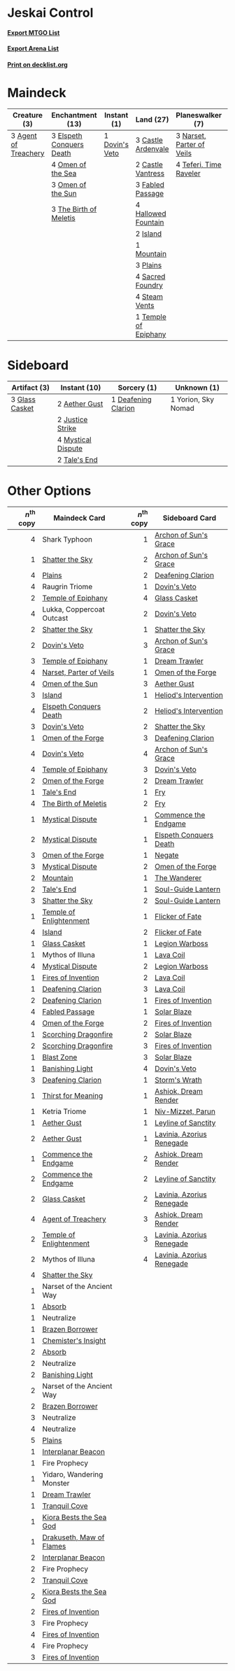 # Jeskai Control

#### [Export MTGO List](../collection/Jeskai%20Control/Jeskai%20Control.txt)
#### [Export Arena List](../collection/Jeskai%20Control/Jeskai%20Control_arena.txt)
#### [Print on decklist.org](http://decklist.org/?deckmain=3%09Agent%20of%20Treachery%0A3%09Castle%20Ardenvale%0A2%09Castle%20Vantress%0A1%09Dovin's%20Veto%0A3%09Elspeth%20Conquers%20Death%0A3%09Fabled%20Passage%0A4%09Hallowed%20Fountain%0A2%09Island%0A3%09Lukka,%20Coppercoat%20Outcast%0A1%09Mountain%0A3%09Narset,%20Parter%20of%20Veils%0A4%09Omen%20of%20the%20Sea%0A3%09Omen%20of%20the%20Sun%0A3%09Plains%0A3%09Raugrin%20Triome%0A4%09Sacred%20Foundry%0A3%09Shark%20Typhoon%0A4%09Steam%20Vents%0A4%09Teferi,%20Time%20Raveler%0A1%09Temple%20of%20Epiphany%0A3%09The%20Birth%20of%20Meletis&deckside=2%09Aether%20Gust%0A1%09Deafening%20Clarion%0A3%09Glass%20Casket%0A2%09Justice%20Strike%0A4%09Mystical%20Dispute%0A2%09Tale's%20End%0A1%09Yorion,%20Sky%20Nomad)
# Maindeck

|                                         Creature (3)                                          |                                         Enchantment (13)                                          |                                       Instant (1)                                       |                                           Land (27)                                           |                                          Planeswalker (7)                                          |        Unknown (9)        |
|-----------------------------------------------------------------------------------------------|---------------------------------------------------------------------------------------------------|-----------------------------------------------------------------------------------------|-----------------------------------------------------------------------------------------------|----------------------------------------------------------------------------------------------------|---------------------------|
|3 [Agent of Treachery](http://gatherer.wizards.com/Pages/Card/Details.aspx?multiverseid=466797)|3 [Elspeth Conquers Death](http://gatherer.wizards.com/Pages/Card/Details.aspx?multiverseid=476264)|1 [Dovin's Veto](http://gatherer.wizards.com/Pages/Card/Details.aspx?multiverseid=461120)|3 [Castle Ardenvale](http://gatherer.wizards.com/Pages/Card/Details.aspx?multiverseid=473200)  |3 [Narset, Parter of Veils](http://gatherer.wizards.com/Pages/Card/Details.aspx?multiverseid=460988)|3 Lukka, Coppercoat Outcast|
|                                                                                               |4 [Omen of the Sea](http://gatherer.wizards.com/Pages/Card/Details.aspx?multiverseid=476309)       |                                                                                         |2 [Castle Vantress](http://gatherer.wizards.com/Pages/Card/Details.aspx?multiverseid=473204)   |4 [Teferi, Time Raveler](http://gatherer.wizards.com/Pages/Card/Details.aspx?multiverseid=461148)   |3 Raugrin Triome           |
|                                                                                               |3 [Omen of the Sun](http://gatherer.wizards.com/Pages/Card/Details.aspx?multiverseid=476281)       |                                                                                         |3 [Fabled Passage](http://gatherer.wizards.com/Pages/Card/Details.aspx?multiverseid=473206)    |                                                                                                    |3 Shark Typhoon            |
|                                                                                               |3 [The Birth of Meletis](http://gatherer.wizards.com/Pages/Card/Details.aspx?multiverseid=476256)  |                                                                                         |4 [Hallowed Fountain](http://gatherer.wizards.com/Pages/Card/Details.aspx?multiverseid=97071)  |                                                                                                    |                           |
|                                                                                               |                                                                                                   |                                                                                         |2 [Island](http://gatherer.wizards.com/Pages/Card/Details.aspx?multiverseid=439857)            |                                                                                                    |                           |
|                                                                                               |                                                                                                   |                                                                                         |1 [Mountain](http://gatherer.wizards.com/Pages/Card/Details.aspx?multiverseid=439859)          |                                                                                                    |                           |
|                                                                                               |                                                                                                   |                                                                                         |3 [Plains](http://gatherer.wizards.com/Pages/Card/Details.aspx?multiverseid=439856)            |                                                                                                    |                           |
|                                                                                               |                                                                                                   |                                                                                         |4 [Sacred Foundry](http://gatherer.wizards.com/Pages/Card/Details.aspx?multiverseid=405106)    |                                                                                                    |                           |
|                                                                                               |                                                                                                   |                                                                                         |4 [Steam Vents](http://gatherer.wizards.com/Pages/Card/Details.aspx?multiverseid=405109)       |                                                                                                    |                           |
|                                                                                               |                                                                                                   |                                                                                         |1 [Temple of Epiphany](http://gatherer.wizards.com/Pages/Card/Details.aspx?multiverseid=442808)|                                                                                                    |                           |


# Sideboard

|                                      Artifact (3)                                       |                                        Instant (10)                                         |                                         Sorcery (1)                                          |    Unknown (1)    |
|-----------------------------------------------------------------------------------------|---------------------------------------------------------------------------------------------|----------------------------------------------------------------------------------------------|-------------------|
|3 [Glass Casket](http://gatherer.wizards.com/Pages/Card/Details.aspx?multiverseid=472977)|2 [Aether Gust](http://gatherer.wizards.com/Pages/Card/Details.aspx?multiverseid=466796)     |1 [Deafening Clarion](http://gatherer.wizards.com/Pages/Card/Details.aspx?multiverseid=452915)|1 Yorion, Sky Nomad|
|                                                                                         |2 [Justice Strike](http://gatherer.wizards.com/Pages/Card/Details.aspx?multiverseid=452932)  |                                                                                              |                   |
|                                                                                         |4 [Mystical Dispute](http://gatherer.wizards.com/Pages/Card/Details.aspx?multiverseid=473020)|                                                                                              |                   |
|                                                                                         |2 [Tale's End](http://gatherer.wizards.com/Pages/Card/Details.aspx?multiverseid=466831)      |                                                                                              |                   |


# Other Options

|*n*<sup>th</sup> copy|                                           Maindeck Card                                           |*n*<sup>th</sup> copy|                                           Sideboard Card                                           |
|--------------------:|---------------------------------------------------------------------------------------------------|--------------------:|----------------------------------------------------------------------------------------------------|
|                    4|Shark Typhoon                                                                                      |                    1|[Archon of Sun's Grace](http://gatherer.wizards.com/Pages/Card/Details.aspx?multiverseid=476254)    |
|                    1|[Shatter the Sky](http://gatherer.wizards.com/Pages/Card/Details.aspx?multiverseid=476288)         |                    2|[Archon of Sun's Grace](http://gatherer.wizards.com/Pages/Card/Details.aspx?multiverseid=476254)    |
|                    4|[Plains](http://gatherer.wizards.com/Pages/Card/Details.aspx?multiverseid=439856)                  |                    2|[Deafening Clarion](http://gatherer.wizards.com/Pages/Card/Details.aspx?multiverseid=452915)        |
|                    4|Raugrin Triome                                                                                     |                    1|[Dovin's Veto](http://gatherer.wizards.com/Pages/Card/Details.aspx?multiverseid=461120)             |
|                    2|[Temple of Epiphany](http://gatherer.wizards.com/Pages/Card/Details.aspx?multiverseid=442808)      |                    4|[Glass Casket](http://gatherer.wizards.com/Pages/Card/Details.aspx?multiverseid=472977)             |
|                    4|Lukka, Coppercoat Outcast                                                                          |                    2|[Dovin's Veto](http://gatherer.wizards.com/Pages/Card/Details.aspx?multiverseid=461120)             |
|                    2|[Shatter the Sky](http://gatherer.wizards.com/Pages/Card/Details.aspx?multiverseid=476288)         |                    1|[Shatter the Sky](http://gatherer.wizards.com/Pages/Card/Details.aspx?multiverseid=476288)          |
|                    2|[Dovin's Veto](http://gatherer.wizards.com/Pages/Card/Details.aspx?multiverseid=461120)            |                    3|[Archon of Sun's Grace](http://gatherer.wizards.com/Pages/Card/Details.aspx?multiverseid=476254)    |
|                    3|[Temple of Epiphany](http://gatherer.wizards.com/Pages/Card/Details.aspx?multiverseid=442808)      |                    1|[Dream Trawler](http://gatherer.wizards.com/Pages/Card/Details.aspx?multiverseid=476465)            |
|                    4|[Narset, Parter of Veils](http://gatherer.wizards.com/Pages/Card/Details.aspx?multiverseid=460988) |                    1|[Omen of the Forge](http://gatherer.wizards.com/Pages/Card/Details.aspx?multiverseid=476396)        |
|                    4|[Omen of the Sun](http://gatherer.wizards.com/Pages/Card/Details.aspx?multiverseid=476281)         |                    3|[Aether Gust](http://gatherer.wizards.com/Pages/Card/Details.aspx?multiverseid=466796)              |
|                    3|[Island](http://gatherer.wizards.com/Pages/Card/Details.aspx?multiverseid=439857)                  |                    1|[Heliod's Intervention](http://gatherer.wizards.com/Pages/Card/Details.aspx?multiverseid=476270)    |
|                    4|[Elspeth Conquers Death](http://gatherer.wizards.com/Pages/Card/Details.aspx?multiverseid=476264)  |                    2|[Heliod's Intervention](http://gatherer.wizards.com/Pages/Card/Details.aspx?multiverseid=476270)    |
|                    3|[Dovin's Veto](http://gatherer.wizards.com/Pages/Card/Details.aspx?multiverseid=461120)            |                    2|[Shatter the Sky](http://gatherer.wizards.com/Pages/Card/Details.aspx?multiverseid=476288)          |
|                    1|[Omen of the Forge](http://gatherer.wizards.com/Pages/Card/Details.aspx?multiverseid=476396)       |                    3|[Deafening Clarion](http://gatherer.wizards.com/Pages/Card/Details.aspx?multiverseid=452915)        |
|                    4|[Dovin's Veto](http://gatherer.wizards.com/Pages/Card/Details.aspx?multiverseid=461120)            |                    4|[Archon of Sun's Grace](http://gatherer.wizards.com/Pages/Card/Details.aspx?multiverseid=476254)    |
|                    4|[Temple of Epiphany](http://gatherer.wizards.com/Pages/Card/Details.aspx?multiverseid=442808)      |                    3|[Dovin's Veto](http://gatherer.wizards.com/Pages/Card/Details.aspx?multiverseid=461120)             |
|                    2|[Omen of the Forge](http://gatherer.wizards.com/Pages/Card/Details.aspx?multiverseid=476396)       |                    2|[Dream Trawler](http://gatherer.wizards.com/Pages/Card/Details.aspx?multiverseid=476465)            |
|                    1|[Tale's End](http://gatherer.wizards.com/Pages/Card/Details.aspx?multiverseid=466831)              |                    1|[Fry](http://gatherer.wizards.com/Pages/Card/Details.aspx?multiverseid=466894)                      |
|                    4|[The Birth of Meletis](http://gatherer.wizards.com/Pages/Card/Details.aspx?multiverseid=476256)    |                    2|[Fry](http://gatherer.wizards.com/Pages/Card/Details.aspx?multiverseid=466894)                      |
|                    1|[Mystical Dispute](http://gatherer.wizards.com/Pages/Card/Details.aspx?multiverseid=473020)        |                    1|[Commence the Endgame](http://gatherer.wizards.com/Pages/Card/Details.aspx?multiverseid=460972)     |
|                    2|[Mystical Dispute](http://gatherer.wizards.com/Pages/Card/Details.aspx?multiverseid=473020)        |                    1|[Elspeth Conquers Death](http://gatherer.wizards.com/Pages/Card/Details.aspx?multiverseid=476264)   |
|                    3|[Omen of the Forge](http://gatherer.wizards.com/Pages/Card/Details.aspx?multiverseid=476396)       |                    1|[Negate](http://gatherer.wizards.com/Pages/Card/Details.aspx?multiverseid=423707)                   |
|                    3|[Mystical Dispute](http://gatherer.wizards.com/Pages/Card/Details.aspx?multiverseid=473020)        |                    2|[Omen of the Forge](http://gatherer.wizards.com/Pages/Card/Details.aspx?multiverseid=476396)        |
|                    2|[Mountain](http://gatherer.wizards.com/Pages/Card/Details.aspx?multiverseid=439859)                |                    1|[The Wanderer](http://gatherer.wizards.com/Pages/Card/Details.aspx?multiverseid=460964)             |
|                    2|[Tale's End](http://gatherer.wizards.com/Pages/Card/Details.aspx?multiverseid=466831)              |                    1|[Soul-Guide Lantern](http://gatherer.wizards.com/Pages/Card/Details.aspx?multiverseid=476488)       |
|                    3|[Shatter the Sky](http://gatherer.wizards.com/Pages/Card/Details.aspx?multiverseid=476288)         |                    2|[Soul-Guide Lantern](http://gatherer.wizards.com/Pages/Card/Details.aspx?multiverseid=476488)       |
|                    1|[Temple of Enlightenment](http://gatherer.wizards.com/Pages/Card/Details.aspx?multiverseid=378535) |                    1|[Flicker of Fate](http://gatherer.wizards.com/Pages/Card/Details.aspx?multiverseid=476267)          |
|                    4|[Island](http://gatherer.wizards.com/Pages/Card/Details.aspx?multiverseid=439857)                  |                    2|[Flicker of Fate](http://gatherer.wizards.com/Pages/Card/Details.aspx?multiverseid=476267)          |
|                    1|[Glass Casket](http://gatherer.wizards.com/Pages/Card/Details.aspx?multiverseid=472977)            |                    1|[Legion Warboss](http://gatherer.wizards.com/Pages/Card/Details.aspx?multiverseid=452859)           |
|                    1|Mythos of Illuna                                                                                   |                    1|[Lava Coil](http://gatherer.wizards.com/Pages/Card/Details.aspx?multiverseid=452858)                |
|                    4|[Mystical Dispute](http://gatherer.wizards.com/Pages/Card/Details.aspx?multiverseid=473020)        |                    2|[Legion Warboss](http://gatherer.wizards.com/Pages/Card/Details.aspx?multiverseid=452859)           |
|                    1|[Fires of Invention](http://gatherer.wizards.com/Pages/Card/Details.aspx?multiverseid=473087)      |                    2|[Lava Coil](http://gatherer.wizards.com/Pages/Card/Details.aspx?multiverseid=452858)                |
|                    1|[Deafening Clarion](http://gatherer.wizards.com/Pages/Card/Details.aspx?multiverseid=452915)       |                    3|[Lava Coil](http://gatherer.wizards.com/Pages/Card/Details.aspx?multiverseid=452858)                |
|                    2|[Deafening Clarion](http://gatherer.wizards.com/Pages/Card/Details.aspx?multiverseid=452915)       |                    1|[Fires of Invention](http://gatherer.wizards.com/Pages/Card/Details.aspx?multiverseid=473087)       |
|                    4|[Fabled Passage](http://gatherer.wizards.com/Pages/Card/Details.aspx?multiverseid=473206)          |                    1|[Solar Blaze](http://gatherer.wizards.com/Pages/Card/Details.aspx?multiverseid=461143)              |
|                    4|[Omen of the Forge](http://gatherer.wizards.com/Pages/Card/Details.aspx?multiverseid=476396)       |                    2|[Fires of Invention](http://gatherer.wizards.com/Pages/Card/Details.aspx?multiverseid=473087)       |
|                    1|[Scorching Dragonfire](http://gatherer.wizards.com/Pages/Card/Details.aspx?multiverseid=473101)    |                    2|[Solar Blaze](http://gatherer.wizards.com/Pages/Card/Details.aspx?multiverseid=461143)              |
|                    2|[Scorching Dragonfire](http://gatherer.wizards.com/Pages/Card/Details.aspx?multiverseid=473101)    |                    3|[Fires of Invention](http://gatherer.wizards.com/Pages/Card/Details.aspx?multiverseid=473087)       |
|                    1|[Blast Zone](http://gatherer.wizards.com/Pages/Card/Details.aspx?multiverseid=461171)              |                    3|[Solar Blaze](http://gatherer.wizards.com/Pages/Card/Details.aspx?multiverseid=461143)              |
|                    1|[Banishing Light](http://gatherer.wizards.com/Pages/Card/Details.aspx?multiverseid=405135)         |                    4|[Dovin's Veto](http://gatherer.wizards.com/Pages/Card/Details.aspx?multiverseid=461120)             |
|                    3|[Deafening Clarion](http://gatherer.wizards.com/Pages/Card/Details.aspx?multiverseid=452915)       |                    1|[Storm's Wrath](http://gatherer.wizards.com/Pages/Card/Details.aspx?multiverseid=476408)            |
|                    1|[Thirst for Meaning](http://gatherer.wizards.com/Pages/Card/Details.aspx?multiverseid=476325)      |                    1|[Ashiok, Dream Render](http://gatherer.wizards.com/Pages/Card/Details.aspx?multiverseid=461155)     |
|                    1|Ketria Triome                                                                                      |                    1|[Niv-Mizzet, Parun](http://gatherer.wizards.com/Pages/Card/Details.aspx?multiverseid=452942)        |
|                    1|[Aether Gust](http://gatherer.wizards.com/Pages/Card/Details.aspx?multiverseid=466796)             |                    1|[Leyline of Sanctity](http://gatherer.wizards.com/Pages/Card/Details.aspx?multiverseid=204993)      |
|                    2|[Aether Gust](http://gatherer.wizards.com/Pages/Card/Details.aspx?multiverseid=466796)             |                    1|[Lavinia, Azorius Renegade](http://gatherer.wizards.com/Pages/Card/Details.aspx?multiverseid=457333)|
|                    1|[Commence the Endgame](http://gatherer.wizards.com/Pages/Card/Details.aspx?multiverseid=460972)    |                    2|[Ashiok, Dream Render](http://gatherer.wizards.com/Pages/Card/Details.aspx?multiverseid=461155)     |
|                    2|[Commence the Endgame](http://gatherer.wizards.com/Pages/Card/Details.aspx?multiverseid=460972)    |                    2|[Leyline of Sanctity](http://gatherer.wizards.com/Pages/Card/Details.aspx?multiverseid=204993)      |
|                    2|[Glass Casket](http://gatherer.wizards.com/Pages/Card/Details.aspx?multiverseid=472977)            |                    2|[Lavinia, Azorius Renegade](http://gatherer.wizards.com/Pages/Card/Details.aspx?multiverseid=457333)|
|                    4|[Agent of Treachery](http://gatherer.wizards.com/Pages/Card/Details.aspx?multiverseid=466797)      |                    3|[Ashiok, Dream Render](http://gatherer.wizards.com/Pages/Card/Details.aspx?multiverseid=461155)     |
|                    2|[Temple of Enlightenment](http://gatherer.wizards.com/Pages/Card/Details.aspx?multiverseid=378535) |                    3|[Lavinia, Azorius Renegade](http://gatherer.wizards.com/Pages/Card/Details.aspx?multiverseid=457333)|
|                    2|Mythos of Illuna                                                                                   |                    4|[Lavinia, Azorius Renegade](http://gatherer.wizards.com/Pages/Card/Details.aspx?multiverseid=457333)|
|                    4|[Shatter the Sky](http://gatherer.wizards.com/Pages/Card/Details.aspx?multiverseid=476288)         |                     |                                                                                                    |
|                    1|Narset of the Ancient Way                                                                          |                     |                                                                                                    |
|                    1|[Absorb](http://gatherer.wizards.com/Pages/Card/Details.aspx?multiverseid=23155)                   |                     |                                                                                                    |
|                    1|Neutralize                                                                                         |                     |                                                                                                    |
|                    1|[Brazen Borrower](http://gatherer.wizards.com/Pages/Card/Details.aspx?multiverseid=473001)         |                     |                                                                                                    |
|                    1|[Chemister's Insight](http://gatherer.wizards.com/Pages/Card/Details.aspx?multiverseid=452782)     |                     |                                                                                                    |
|                    2|[Absorb](http://gatherer.wizards.com/Pages/Card/Details.aspx?multiverseid=23155)                   |                     |                                                                                                    |
|                    2|Neutralize                                                                                         |                     |                                                                                                    |
|                    2|[Banishing Light](http://gatherer.wizards.com/Pages/Card/Details.aspx?multiverseid=405135)         |                     |                                                                                                    |
|                    2|Narset of the Ancient Way                                                                          |                     |                                                                                                    |
|                    2|[Brazen Borrower](http://gatherer.wizards.com/Pages/Card/Details.aspx?multiverseid=473001)         |                     |                                                                                                    |
|                    3|Neutralize                                                                                         |                     |                                                                                                    |
|                    4|Neutralize                                                                                         |                     |                                                                                                    |
|                    5|[Plains](http://gatherer.wizards.com/Pages/Card/Details.aspx?multiverseid=439856)                  |                     |                                                                                                    |
|                    1|[Interplanar Beacon](http://gatherer.wizards.com/Pages/Card/Details.aspx?multiverseid=461174)      |                     |                                                                                                    |
|                    1|Fire Prophecy                                                                                      |                     |                                                                                                    |
|                    1|Yidaro, Wandering Monster                                                                          |                     |                                                                                                    |
|                    1|[Dream Trawler](http://gatherer.wizards.com/Pages/Card/Details.aspx?multiverseid=476465)           |                     |                                                                                                    |
|                    1|[Tranquil Cove](http://gatherer.wizards.com/Pages/Card/Details.aspx?multiverseid=451243)           |                     |                                                                                                    |
|                    1|[Kiora Bests the Sea God](http://gatherer.wizards.com/Pages/Card/Details.aspx?multiverseid=476303) |                     |                                                                                                    |
|                    1|[Drakuseth, Maw of Flames](http://gatherer.wizards.com/Pages/Card/Details.aspx?multiverseid=466890)|                     |                                                                                                    |
|                    2|[Interplanar Beacon](http://gatherer.wizards.com/Pages/Card/Details.aspx?multiverseid=461174)      |                     |                                                                                                    |
|                    2|Fire Prophecy                                                                                      |                     |                                                                                                    |
|                    2|[Tranquil Cove](http://gatherer.wizards.com/Pages/Card/Details.aspx?multiverseid=451243)           |                     |                                                                                                    |
|                    2|[Kiora Bests the Sea God](http://gatherer.wizards.com/Pages/Card/Details.aspx?multiverseid=476303) |                     |                                                                                                    |
|                    2|[Fires of Invention](http://gatherer.wizards.com/Pages/Card/Details.aspx?multiverseid=473087)      |                     |                                                                                                    |
|                    3|Fire Prophecy                                                                                      |                     |                                                                                                    |
|                    4|[Fires of Invention](http://gatherer.wizards.com/Pages/Card/Details.aspx?multiverseid=473087)      |                     |                                                                                                    |
|                    4|Fire Prophecy                                                                                      |                     |                                                                                                    |
|                    3|[Fires of Invention](http://gatherer.wizards.com/Pages/Card/Details.aspx?multiverseid=473087)      |                     |                                                                                                    |

